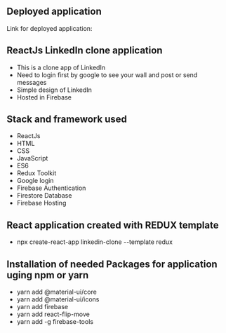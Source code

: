 ## Deployed application
Link for deployed application: 

## ReactJs LinkedIn clone application
* This is a clone app of LinkedIn
* Need to login first by google to see your wall and post or send messages
* Simple design of LinkedIn
* Hosted in Firebase  

## Stack and framework used
* ReactJs
* HTML
* CSS
* JavaScript
* ES6
* Redux Toolkit
* Google login
* Firebase Authentication
* Firestore Database
* Firebase Hosting

## React application created with REDUX template
* npx create-react-app linkedin-clone --template redux 

## Installation of needed Packages for application uging npm or yarn
* yarn add @material-ui/core
* yarn add @material-ui/icons
* yarn add firebase
* yarn add react-flip-move
* yarn add -g firebase-tools